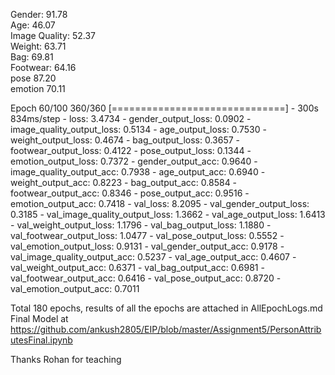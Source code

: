 Gender: 91.78 </br>
Age: 46.07</br>
Image Quality:  52.37</br>
Weight: 63.71</br>
Bag: 69.81</br>
Footwear: 64.16</br>
pose 87.20</br>
emotion 70.11</br>

Epoch 60/100
360/360 [==============================] - 300s 834ms/step - loss: 3.4734 - gender_output_loss: 0.0902 - image_quality_output_loss: 0.5134 - age_output_loss: 0.7530 - weight_output_loss: 0.4674 - bag_output_loss: 0.3657 - footwear_output_loss: 0.4122 - pose_output_loss: 0.1344 - emotion_output_loss: 0.7372 - gender_output_acc: 0.9640 - image_quality_output_acc: 0.7938 - age_output_acc: 0.6940 - weight_output_acc: 0.8223 - bag_output_acc: 0.8584 - footwear_output_acc: 0.8346 - pose_output_acc: 0.9516 - emotion_output_acc: 0.7418 - val_loss: 8.2095 - val_gender_output_loss: 0.3185 - val_image_quality_output_loss: 1.3662 - val_age_output_loss: 1.6413 - val_weight_output_loss: 1.1796 - val_bag_output_loss: 1.1880 - val_footwear_output_loss: 1.0477 - val_pose_output_loss: 0.5552 - val_emotion_output_loss: 0.9131 - val_gender_output_acc: 0.9178 - val_image_quality_output_acc: 0.5237 - val_age_output_acc: 0.4607 - val_weight_output_acc: 0.6371 - val_bag_output_acc: 0.6981 - val_footwear_output_acc: 0.6416 - val_pose_output_acc: 0.8720 - val_emotion_output_acc: 0.7011

Total 180 epochs, results of all the epochs are attached in AllEpochLogs.md
Final Model at https://github.com/ankush2805/EIP/blob/master/Assignment5/PersonAttributesFinal.ipynb

Thanks Rohan for teaching
